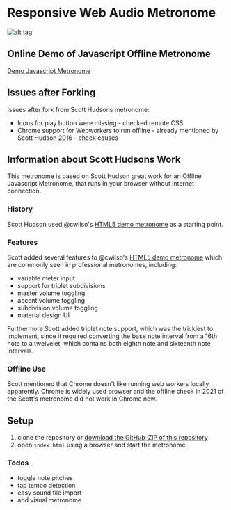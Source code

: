 # Responsive Web Audio Metronome

![alt tag](assets/img/globalmetronome.png)
## Online Demo of Javascript Offline Metronome
[Demo Javascript Metronome](https://niebert.github.io/globalmetronome)

## Issues after Forking
Issues after fork from Scott Hudsons metronome:
* Icons for play button were missing - checked remote CSS
* Chrome support for Webworkers to run offline - already mentioned by Scott Hudson 2016 - check causes


## Information about Scott Hudsons Work
This metronome is based on Scott Hudson great work for an Offline Javascript Metronome, that runs in your browser without internet connection.

### History
Scott Hudson used @cwilso's [HTML5 demo metronome](http://webaudiodemos.appspot.com/metronome/index.html) as a starting point.

### Features
Scott added several features to @cwilso's [HTML5 demo metronome](http://webaudiodemos.appspot.com/metronome/index.html) which are commonly seen in professional metronomes, including:

* variable meter input
* support for triplet subdivisions
* master volume toggling
* accent volume toggling
* subdivision volume toggling
* material design UI

Furthermore Scott added triplet note support, which was the trickiest to implement, since it required converting the base note interval from a 16th note to a twelvelet, which contains both eighth note and sixteenth note intervals.

### Offline Use
Scott mentioned that Chrome doesn't like running web workers locally apparently. Chrome is widely used browser and the offline check in 2021 of the Scott's metronome did not work in Chrome now.

## Setup
1. clone the repository or [download the GitHub-ZIP of this repository](https://github.com/niebert/metronome/archive/refs/heads/master.zip)
2. open `index.html` using a browser and start the metronome.

### Todos
* toggle note pitches
* tap tempo detection
* easy sound file import
* add visual metronome
